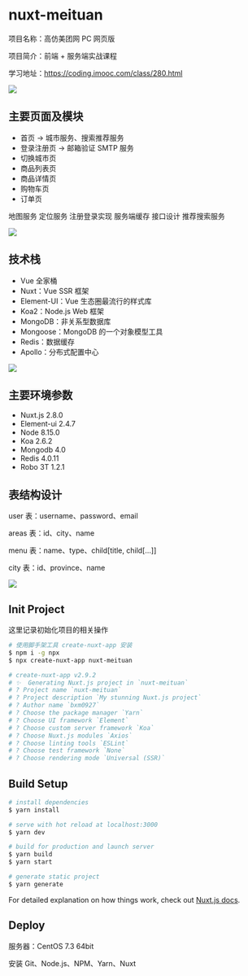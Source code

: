 # nuxt-meituan

项目名称：高仿美团网 PC 网页版

项目简介：前端 + 服务端实战课程

学习地址：https://coding.imooc.com/class/280.html

![](https://ws1.sinaimg.cn/large/9823cde9ly1g0pfqyhd09j20y60kktgt.jpg)

## 主要页面及模块

- 首页 -> 城市服务、搜索推荐服务
- 登录注册页 -> 邮箱验证 SMTP 服务
- 切换城市页
- 商品列表页
- 商品详情页
- 购物车页
- 订单页

地图服务 定位服务 注册登录实现 服务端缓存 接口设计 推荐搜索服务

![](https://ws1.sinaimg.cn/large/9823cde9gy1g5vjt1o3nuj20xx0brwkw.jpg)

## 技术栈

- Vue 全家桶
- Nuxt：Vue SSR 框架
- Element-UI：Vue 生态圈最流行的样式库
- Koa2：Node.js Web 框架
- MongoDB：非关系型数据库
- Mongoose：MongoDB 的一个对象模型工具
- Redis：数据缓存
- Apollo：分布式配置中心

![](https://ws1.sinaimg.cn/large/9823cde9ly1g0prj2tbn2j20xv0dh42k.jpg)

## 主要环境参数

- Nuxt.js 2.8.0
- Element-ui 2.4.7
- Node 8.15.0
- Koa 2.6.2
- Mongodb 4.0
- Redis 4.0.11
- Robo 3T 1.2.1

## 表结构设计

user 表：username、password、email

areas 表：id、city、name

menu 表：name、type、child[title, child[...]]

city 表：id、province、name

![](https://ws1.sinaimg.cn/large/9823cde9gy1g5vk2dzspxj20sp0ehwne.jpg)

## Init Project

这里记录初始化项目的相关操作

``` bash
# 使用脚手架工具 create-nuxt-app 安装
$ npm i -g npx
$ npx create-nuxt-app nuxt-meituan

# create-nuxt-app v2.9.2
# ✨  Generating Nuxt.js project in `nuxt-meituan`
# ? Project name `nuxt-meituan`
# ? Project description `My stunning Nuxt.js project`
# ? Author name `bxm0927`
# ? Choose the package manager `Yarn`
# ? Choose UI framework `Element`
# ? Choose custom server framework `Koa`
# ? Choose Nuxt.js modules `Axios`
# ? Choose linting tools `ESLint`
# ? Choose test framework `None`
# ? Choose rendering mode `Universal (SSR)`
```

## Build Setup

``` bash
# install dependencies
$ yarn install

# serve with hot reload at localhost:3000
$ yarn dev

# build for production and launch server
$ yarn build
$ yarn start

# generate static project
$ yarn generate
```

For detailed explanation on how things work, check out [Nuxt.js docs](https://nuxtjs.org).

## Deploy

服务器：CentOS 7.3 64bit

安装 Git、Node.js、NPM、Yarn、Nuxt
